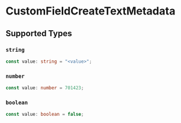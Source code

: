 # CustomFieldCreateTextMetadata


## Supported Types

### `string`

```typescript
const value: string = "<value>";
```

### `number`

```typescript
const value: number = 701423;
```

### `boolean`

```typescript
const value: boolean = false;
```

